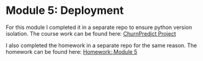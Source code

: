 # Module 5: Deployment

For this module I completed it in a separate repo to ensure python version isolation. The course work can be found here: [ChurnPredict Project](https://github.com/ShaniceWilliams/mlz-churn-service)

I also completed the homework in a separate repo for the same reason. The homework can be found here: [Homework: Module 5](https://github.com/ShaniceWilliams/5_homework)